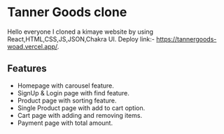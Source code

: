 # Tanner Goods clone

Hello everyone I cloned a kimaye website by using React,HTML,CSS,JS,JSON,Chakra UI.
Deploy link:- https://tannergoods-woad.vercel.app/.


## Features

- Homepage with carousel feature.
- SignUp & Login page with find feature.
- Product page with sorting feature.
- Single Product page with add to cart option.
- Cart page with adding and removing items.
- Payment page with total amount.


